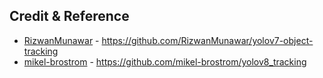 ## Credit & Reference
- [RizwanMunawar](https://github.com/RizwanMunawar) - https://github.com/RizwanMunawar/yolov7-object-tracking
- [mikel-brostrom](https://github.com/mikel-brostrom) - https://github.com/mikel-brostrom/yolov8_tracking
